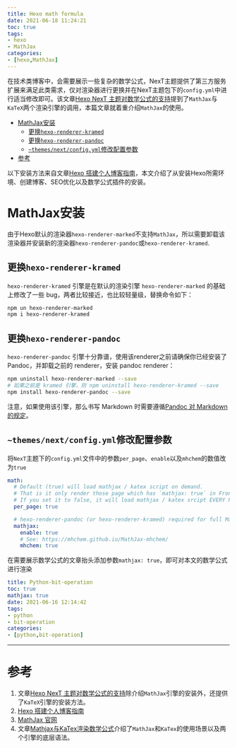 ```yaml
---
title: Hexo math formula
date: 2021-06-18 11:24:21
toc: true
tags: 
- hexo
- MathJax
categories:
- [hexo,MathJax]
---
```

在技术类博客中，会需要展示一些复杂的数学公式，NexT主题提供了第三方服务扩展来满足此类需求，仅对渲染器进行更换并在NexT主题包下的`config.yml`中进行适当修改即可。该文章[Hexo NexT 主题对数学公式的支持](https://www.jianshu.com/p/8424da4dd673)提到了`MathJax`与`KaTeX`两个渲染引擎的调用，本篇文章就着重介绍`MathJax`的使用。
- [MathJax安装](#mathjax安装)
  - [更换`hexo-renderer-kramed`](#更换hexo-renderer-kramed)
  - [更换`hexo-renderer-pandoc`](#更换hexo-renderer-pandoc)
  - [`~themes/next/config.yml`修改配置参数](#themesnextconfigyml修改配置参数)
- [参考](#参考)
<!-- more -->

以下安装方法来自文章[Hexo 搭建个人博客指南](https://www.jianshu.com/p/c9beedaf08e4)，本文介绍了从安装Hexo所需环境、创建博客、SEO优化以及数学公式插件的安装。
# MathJax安装
由于Hexo默认的渲染器`hexo-renderer-marked`不支持`MathJax`，所以需要卸载该渲染器并安装新的渲染器`hexo-renderer-pandoc`或`hexo-renderer-kramed`.
## 更换`hexo-renderer-kramed`  
`hexo-renderer-kramed` 引擎是在默认的渲染引擎 `hexo-renderer-marked` 的基础上修改了一些 bug，两者比较接近，也比较轻量级，替换命令如下：
``` bash
npm un hexo-renderer-marked
npm i hexo-renderer-kramed
```
## 更换`hexo-renderer-pandoc`
`hexo-renderer-pandoc` 引擎十分靠谱，使用该renderer之前请确保你已经安装了Pandoc，并卸载之前的 renderer，安装 pandoc renderer：
``` bash
npm uninstall hexo-renderer-marked --save
# 如果之前是 kramed 引擎，则 npm uninstall hexo-renderer-kramed --save
npm install hexo-renderer-pandoc --save
```
注意，如果使用该引擎，那么书写 Markdown 时需要遵循[Pandoc 对 Markdown 的规定](https://pandoc.org/MANUAL.html#pandocs-markdown)。
## `~themes/next/config.yml`修改配置参数
将`NexT`主题下的`config.yml`文件中的参数`per_page`、`enable`以及`mhchem`的数值改为`true`
``` yml
math:
  # Default (true) will load mathjax / katex script on demand.
  # That is it only render those page which has `mathjax: true` in Front-matter.
  # If you set it to false, it will load mathjax / katex srcipt EVERY PAGE.
  per_page: true

  # hexo-renderer-pandoc (or hexo-renderer-kramed) required for full MathJax support.
  mathjax:
    enable: true
    # See: https://mhchem.github.io/MathJax-mhchem/
    mhchem: true

```
在需要展示数学公式的文章抬头添加参数`mathjax: true`，即可对本文的数学公式进行渲染

``` yml
title: Python-bit-operation
toc: true
mathjax: true
date: 2021-06-16 12:14:42
tags:
- python
- bit-operation
categories:
- [python,bit-operation]
```
---
# 参考
1. 文章[Hexo NexT 主题对数学公式的支持](https://www.jianshu.com/p/8424da4dd673)除介绍`MathJax`引擎的安装外，还提供了`KaTeX`引擎的安装方法。  
2. [Hexo 搭建个人博客指南](https://www.jianshu.com/p/c9beedaf08e4)
3. [MathJax 官网](https://www.mathjax.org/)   
4. 文章[Mathjax与KaTex渲染数学公式](https://github.com/csjiabin/hexo-theme-next/blob/master/source/_posts/Mathjax%E4%B8%8EKaTex%E6%B8%B2%E6%9F%93%E6%95%B0%E5%AD%A6%E5%85%AC%E5%BC%8F.md)介绍了`MathJax`和`KaTex`的使用场景以及两个引擎的底层语法。